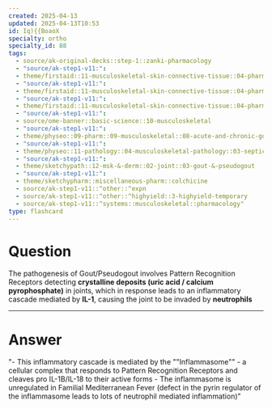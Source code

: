 ```yaml
---
created: 2025-04-13
updated: 2025-04-13T10:53
id: Iq){{BoaoX
specialty: ortho
specialty_id: 88
tags:
  - source/ak-original-decks::step-1::zanki-pharmacology
  - "source/ak-step1-v11:": 
  - theme/firstaid::11-musculoskeletal-skin-connective-tissue::04-pharm::09-gout-drugs
  - "source/ak-step1-v11:": 
  - theme/firstaid::11-musculoskeletal-skin-connective-tissue::04-pharm::09-gout-drugs::*basics::gout
  - "source/ak-step1-v11:": 
  - theme/firstaid::11-musculoskeletal-skin-connective-tissue::04-pharm::09-gout-drugs::*basics::pseudogout
  - "source/ak-step1-v11:": 
  - source/ome-banner::basic-science::10-musculoskeletal
  - "source/ak-step1-v11:": 
  - theme/physeo::09-pharm::09-musculoskeletal::08-acute-and-chronic-gout-treatment
  - "source/ak-step1-v11:": 
  - theme/physeo::11-pathology::04-musculoskeletal-pathology::03-septic-arthritis-gout-cppd-disease
  - "source/ak-step1-v11:": 
  - theme/sketchypath::12-msk-&-derm::02-joint::03-gout-&-pseudogout
  - "source/ak-step1-v11:": 
  - theme/sketchypharm::miscellaneous-pharm::colchicine
  - source/ak-step1-v11::^other::^expn
  - source/ak-step1-v11::^other::^highyield::3-highyield-temporary
  - source/ak-step1-v11::^systems::musculoskeletal::pharmacology"
type: flashcard
---
```


# Question
The pathogenesis of Gout/Pseudogout involves Pattern Recognition Receptors detecting **crystalline deposits (uric acid / calcium pyrophosphate)** in joints, which in response leads to an inflammatory cascade mediated by **IL-1**, causing the joint to be invaded by **neutrophils**

---

# Answer
"- This inflammatory cascade is mediated by the ""Inflammasome"" - a cellular complex that responds to Pattern Recognition Receptors and cleaves pro IL-1B/IL-18 to their active forms    - The inflammasome is unregulated in Familial Mediterranean Fever (defect in the pyrin regulator of the inflammasome leads to lots of neutrophil mediated inflammation)"
